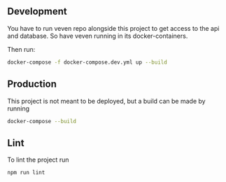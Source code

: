 ## Development
You have to run veven repo alongside this project to get access to the api and database. So have veven running in its docker-containers.

Then run:
```bash
docker-compose -f docker-compose.dev.yml up --build
```

## Production
This project is not meant to be deployed, but a build can be made by running
```bash
docker-compose --build
```

## Lint
To lint the project run
```bash
npm run lint
```
